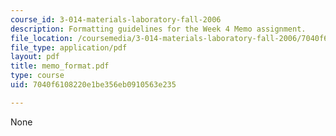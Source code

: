 ```yaml
---
course_id: 3-014-materials-laboratory-fall-2006
description: Formatting guidelines for the Week 4 Memo assignment.
file_location: /coursemedia/3-014-materials-laboratory-fall-2006/7040f6108220e1be356eb0910563e235_memo_format.pdf
file_type: application/pdf
layout: pdf
title: memo_format.pdf
type: course
uid: 7040f6108220e1be356eb0910563e235

---
```

None